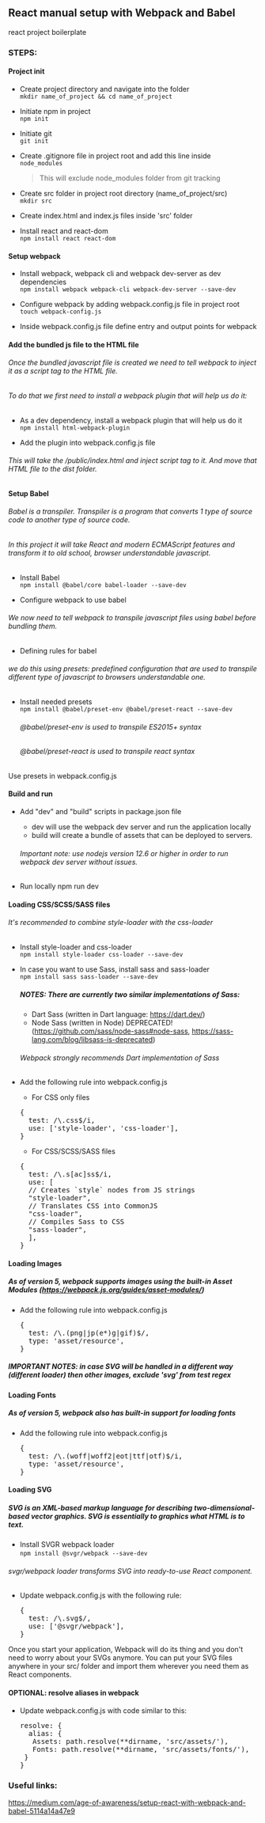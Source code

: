 ## React manual setup with Webpack and Babel
react project boilerplate
### STEPS:

#### Project init
- Create project directory and navigate into the folder  
``mkdir name_of_project && cd name_of_project``  

- Initiate npm in project  
``npm init``   

- Initiate git  
``git init``  

- Create .gitignore file in project root and add this line inside  
``node_modules``
  > This will exclude node_modules folder from git tracking  

- Create src folder in project root directory (name_of_project/src)  
``mkdir src``  

- Create index.html and index.js files inside 'src' folder  

- Install react and react-dom  
``npm install react react-dom``  

#### Setup webpack  
- Install webpack, webpack cli and webpack dev-server as dev dependencies  
``npm install webpack webpack-cli webpack-dev-server --save-dev`` 

- Configure webpack by adding webpack.config.js file in project root  
``touch webpack-config.js``  

- Inside webpack.config.js file define entry and output points for webpack  

#### Add the bundled js file to the HTML file  
###### Once the bundled javascript file is created we need to tell webpack to inject it as a script tag to the HTML file.
###### To do that we first need to install a webpack plugin that will help us do it:  
- As a dev dependency, install a webpack plugin that will help us do it  
``npm install html-webpack-plugin``  

- Add the plugin into webpack.config.js file  
###### This will take the /public/index.html and inject script tag to it. And move that HTML file to the dist folder.  

#### Setup Babel
###### Babel is a transpiler. Transpiler is a program that converts 1 type of source code to another type of source code.
###### In this project it will take React and modern ECMAScript features and transform it to old school, browser understandable javascript.  

- Install Babel  
``npm install @babel/core babel-loader --save-dev``  

- Configure webpack to use babel  
###### We now need to tell webpack to transpile javascript files using babel before bundling them.
- Defining rules for babel  
###### we do this using presets: predefined configuration that are used to transpile different type of javascript to browsers understandable one.
- Install needed presets  
``npm install @babel/preset-env @babel/preset-react --save-dev``  
  ###### @babel/preset-env is used to transpile ES2015+ syntax
  ###### @babel/preset-react is used to transpile react syntax  
Use presets in webpack.config.js  

#### Build and run  
- Add "dev" and "build" scripts in package.json file  
  * dev will use the webpack dev server and run the application locally  
  * build will create a bundle of assets that can be deployed to servers.  
  ###### Important note: use nodejs version 12.6 or higher in order to run webpack dev server without issues. 
  
- Run locally npm run dev  

#### Loading CSS/SCSS/SASS files  
###### It's recommended to combine style-loader with the css-loader  

- Install style-loader and css-loader  
``npm install style-loader css-loader --save-dev``  

- In case you want to use Sass, install sass and sass-loader  
``npm install sass sass-loader --save-dev``  

  ##### NOTES: There are currently two similar implementations of Sass:  
  * Dart Sass (written in Dart language: https://dart.dev/)  
  * Node Sass (written in Node) DEPRECATED! (https://github.com/sass/node-sass#node-sass, https://sass-lang.com/blog/libsass-is-deprecated)
  ###### Webpack strongly recommends Dart implementation of Sass

- Add the following rule into webpack.config.js  
  * For CSS only files

  <pre>{
  &emsp; test: /\.css$/i,  
  &emsp; use: ['style-loader', 'css-loader'],
  }</pre>

  * For CSS/SCSS/SASS files
  <pre>{
  &emsp; test: /\.s[ac]ss$/i,
  &emsp; use: [
  &emsp; // Creates `style` nodes from JS strings
  &emsp; "style-loader",
  &emsp; // Translates CSS into CommonJS
  &emsp; "css-loader",
  &emsp; // Compiles Sass to CSS
  &emsp; "sass-loader",
  &emsp; ],
  }</pre>

#### Loading Images
##### As of version 5, webpack supports images using the built-in Asset Modules (https://webpack.js.org/guides/asset-modules/)
- Add the following rule into webpack.config.js  
  <pre>{
  &emsp; test: /\.(png|jp(e*)g|gif)$/,
  &emsp; type: 'asset/resource',
  }</pre>
##### IMPORTANT NOTES: in case SVG will be handled in a different way (different loader) then other images, exclude 'svg' from test regex  

#### Loading Fonts  
##### As of version 5, webpack also has built-in support for loading fonts
- Add the following rule into webpack.config.js  
  <pre>{
  &emsp; test: /\.(woff|woff2|eot|ttf|otf)$/i,
  &emsp; type: 'asset/resource',
  }</pre>

#### Loading SVG  
##### SVG is an XML-based markup language for describing two-dimensional-based vector graphics. SVG is essentially to graphics what HTML is to text.  
- Install SVGR webpack loader  
``npm install @svgr/webpack --save-dev``  
###### svgr/webpack loader transforms SVG into ready-to-use React component.
- Update webpack.config.js with the following rule:  
  <pre>{
  &emsp; test: /\.svg$/,
  &emsp; use: ['@svgr/webpack'],
  }</pre>

Once you start your application, Webpack will do its thing and you don't need to worry about your SVGs anymore.
You can put your SVG files anywhere in your src/ folder and import them wherever you need them as React components.  

#### OPTIONAL: resolve aliases in webpack  
- Update webpack.config.js with code similar to this:
  <pre>resolve: {
  &emsp; alias: {
  &emsp;&emsp; Assets: path.resolve(**dirname, 'src/assets/'),
  &emsp;&emsp; Fonts: path.resolve(**dirname, 'src/assets/fonts/'),
  &emsp;}
  }</pre>


### Useful links:
https://medium.com/age-of-awareness/setup-react-with-webpack-and-babel-5114a14a47e9
